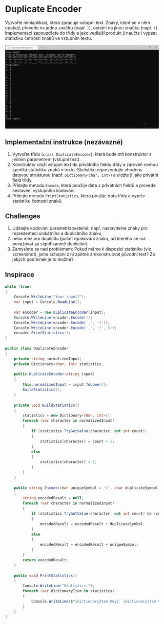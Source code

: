 ﻿# Duplicate Encoder

Vytvořte miniaplikaci, která zpracuje vstupní text. Znaky, které se v něm opakují,
převede na jednu značku (např. `)`), ostatní na jinou značku (např. `(`).
Implementaci zapouzdřete do třídy a jako vedlejší produkt ji naučte i vypsat
statistiku četnosti znaků ve vstupním textu.

![Screenshot](img/screenshot.png)

## Implementační instrukce (nezávazné)
1. Vytvořte třídu (`class DuplicateEncoder`), která bude mít konstruktor s jedním parametrem (vstupní text).
1. Konstruktor uloží vstupní text do privátního fieldu třídy a zároveň rovnou spočítá statistiku znaků v textu.
	Statistiku reprezentujte vhodnou datovou strukturou (např. `Dictionary<char, int>`) a uložte ji jako privátní field třídy.
1. Přidejte metodu `Encode`, která použije data z privátních fieldů a provede sestavení výstupního kódování.
1. Přidejte metodu `PrintStatistics`, která použije data třídy a vypíše statistiku četnosti znaků.

## Challenges
1. Udělejte kódování parametrizovatelné, např. nastavitelné znaky pro reprezentaci unikátního a duplicitního znaku,
2. nebo mez pro duplicitu (počet opakování znaku, od kterého se má považovat za signifikantně duplicitní).
3. Zamyslete se nad problémem: Pokud máme k dispozici statistiku (viz screenshot), jsme schopni z ní zpětně
  zrekonstruovat původní text? Za jakých podmínek je to možné?

## Inspirace
```csharp
while (true)
{
	Console.WriteLine("Your input?");
	var input = Console.ReadLine();
	
	var encoder = new DuplicateEncoder(input);
	Console.WriteLine(encoder.Encode());
	Console.WriteLine(encoder.Encode('_', '+'));
	Console.WriteLine(encoder.Encode('_', '!', 3));
	encoder.PrintStatistics();
}

public class DuplicateEncoder
{
	private string normalizedInput;
	private Dictionary<char, int> statistics;

	public DuplicateEncoder(string input)
	{
		this.normalizedInput = input.ToLower();
		BuildStatistics();
	}

	private void BuildStatistics()
	{
		statistics = new Dictionary<char, int>();
		foreach (var character in normalizedInput)
		{
			if (statistics.TryGetValue(character, out int count))
			{
				statistics[character] = count + 1;
			}
			else
			{
				statistics[character] = 1;
			}
		}
	}

	public string Encode(char uniqueSymbol = '(', char duplicateSymbol = ')', int duplicateThreshold = 2)
	{
		string encodedResult = null;
		foreach (var character in normalizedInput)
		{
			if (statistics.TryGetValue(character, out int count) && (count >= duplicateThreshold))
			{
				encodedResult = encodedResult + duplicateSymbol;
			}
			else
			{
				encodedResult = encodedResult + uniqueSymbol;
			}
		}
		return encodedResult;
	}

	public void PrintStatistics()
	{
		Console.WriteLine("Statistics:");
		foreach (var dictionaryItem in statistics)
		{
			Console.WriteLine($"{dictionaryItem.Key}: {dictionaryItem.Value}");
		}
	}
}
```



